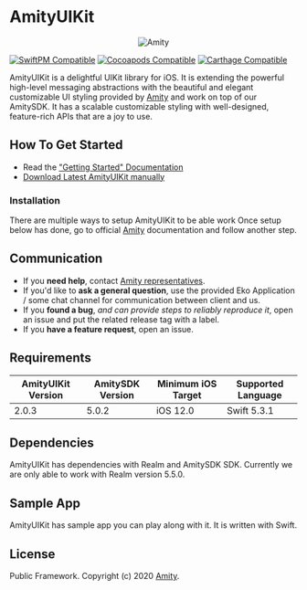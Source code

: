 # AmityUIKit

<p align="center" >
  <img src="https://global-uploads.webflow.com/5eddccffdb3c6a27f79757c1/604f017e59681e734c3bd995_nav-logo.png" alt="Amity" title="AmityUIKit">
</p>

[![SwiftPM Compatible](https://img.shields.io/badge/SwiftPM-compatible-4BC51D.svg?style=flat)](https://swift.org/package-manager) 
[![Cocoapods Compatible](https://img.shields.io/badge/Cocoapods-compatible-4BC51D.svg?style=flat)](https://cocoapods.org) 
[![Carthage Compatible](https://img.shields.io/badge/Carthage-compatible-4BC51D.svg?style=flat)](https://github.com/Carthage/Carthage)

AmityUIKit is a delightful UIKit library for iOS. It is extending the powerful high-level messaging abstractions with the beautiful and elegant customizable UI styling provided by [Amity](https://www.amity.co) and work on top of our AmitySDK. It has a scalable customizable styling with well-designed, feature-rich APIs that are a joy to use.

## How To Get Started

- Read the ["Getting Started" Documentation](https://docs.amity.co/uikit/ios/getting-started)
- [Download Latest AmityUIKit manually](https://docs.amity.co/uikit/ios/changelog)

### Installation

There are multiple ways to setup AmityUIKit to be able work
Once setup below has done, go to official [Amity](https://docs.amity.co/uikit/ios/getting-started) documentation and follow another step.

## Communication

- If you **need help**, contact [Amity representatives](https://www.amity.co).
- If you'd like to **ask a general question**, use the provided Eko Application / some chat channel for communication between client and us.
- If you **found a bug**, _and can provide steps to reliably reproduce it_, open an issue and put the related release tag with a label.
- If you **have a feature request**, open an issue.

## Requirements

| AmityUIKit Version | AmitySDK Version | Minimum iOS Target | Supported Language |
| ------------------ | ---------------- | ------------------ | ------------------ |
| 2.0.3              | 5.0.2            | iOS 12.0           |        Swift 5.3.1 |

## Dependencies

AmityUIKit has dependencies with Realm and AmitySDK SDK. Currently we are only able to work with Realm version 5.5.0.

## Sample App

AmityUIKit has sample app you can play along with it. It is written with Swift.

## License

Public Framework. Copyright (c) 2020 [Amity](https://www.amity.co).
